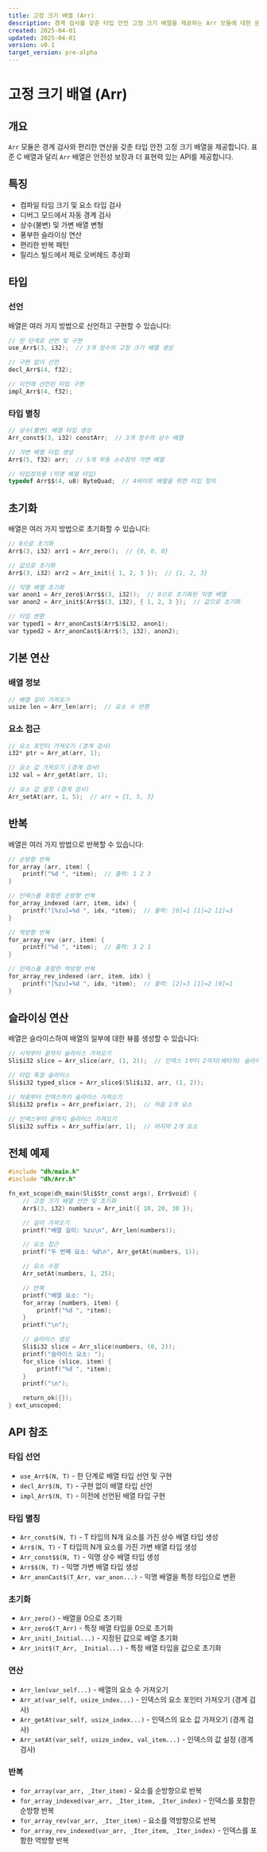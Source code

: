 ```yaml
---
title: 고정 크기 배열 (Arr)
description: 경계 검사를 갖춘 타입 안전 고정 크기 배열을 제공하는 Arr 모듈에 대한 문서
created: 2025-04-01
updated: 2025-04-01
version: v0.1
target_version: pre-alpha
---
```


# 고정 크기 배열 (Arr)

## 개요

`Arr` 모듈은 경계 검사와 편리한 연산을 갖춘 타입 안전 고정 크기 배열을 제공합니다. 표준 C 배열과 달리 `Arr` 배열은 안전성 보장과 더 표현력 있는 API를 제공합니다.

## 특징

- 컴파일 타임 크기 및 요소 타입 검사
- 디버그 모드에서 자동 경계 검사
- 상수(불변) 및 가변 배열 변형
- 풍부한 슬라이싱 연산
- 편리한 반복 패턴
- 릴리스 빌드에서 제로 오버헤드 추상화

## 타입

### 선언

배열은 여러 가지 방법으로 선언하고 구현할 수 있습니다:

```c
// 한 단계로 선언 및 구현
use_Arr$(3, i32);  // 3개 정수의 고정 크기 배열 생성

// 구현 없이 선언
decl_Arr$(4, f32);

// 이전에 선언된 타입 구현
impl_Arr$(4, f32);
```

### 타입 별칭

```c
// 상수(불변) 배열 타입 생성
Arr_const$(3, i32) constArr;  // 3개 정수의 상수 배열

// 가변 배열 타입 생성
Arr$(5, f32) arr;  // 5개 부동 소수점의 가변 배열

// 타입정의용 (익명 배열 타입)
typedef Arr$$(4, u8) ByteQuad;  // 4바이트 배열을 위한 타입 정의
```

## 초기화

배열은 여러 가지 방법으로 초기화할 수 있습니다:

```c
// 0으로 초기화
Arr$(3, i32) arr1 = Arr_zero();  // {0, 0, 0}

// 값으로 초기화
Arr$(3, i32) arr2 = Arr_init({ 1, 2, 3 });  // {1, 2, 3}

// 익명 배열 초기화
var anon1 = Arr_zero$(Arr$$(3, i32));  // 0으로 초기화된 익명 배열
var anon2 = Arr_init$(Arr$$(3, i32), { 1, 2, 3 });  // 값으로 초기화

// 타입 변환
var typed1 = Arr_anonCast$(Arr$3$i32, anon1);
var typed2 = Arr_anonCast$(Arr$(3, i32), anon2);
```

## 기본 연산

### 배열 정보

```c
// 배열 길이 가져오기
usize len = Arr_len(arr);  // 요소 수 반환
```

### 요소 접근

```c
// 요소 포인터 가져오기 (경계 검사)
i32* ptr = Arr_at(arr, 1);

// 요소 값 가져오기 (경계 검사)
i32 val = Arr_getAt(arr, 1);

// 요소 값 설정 (경계 검사)
Arr_setAt(arr, 1, 5);  // arr = {1, 5, 3}
```

## 반복

배열은 여러 가지 방법으로 반복할 수 있습니다:

```c
// 순방향 반복
for_array (arr, item) {
    printf("%d ", *item);  // 출력: 1 2 3
}

// 인덱스를 포함한 순방향 반복
for_array_indexed (arr, item, idx) {
    printf("[%zu]=%d ", idx, *item);  // 출력: [0]=1 [1]=2 [2]=3
}

// 역방향 반복
for_array_rev (arr, item) {
    printf("%d ", *item);  // 출력: 3 2 1
}

// 인덱스를 포함한 역방향 반복
for_array_rev_indexed (arr, item, idx) {
    printf("[%zu]=%d ", idx, *item);  // 출력: [2]=3 [1]=2 [0]=1
}
```

## 슬라이싱 연산

배열은 슬라이스하여 배열의 일부에 대한 뷰를 생성할 수 있습니다:

```c
// 시작부터 끝까지 슬라이스 가져오기
Sli$i32 slice = Arr_slice(arr, (1, 2));  // 인덱스 1부터 2까지(배타적) 슬라이스

// 타입 특정 슬라이스
Sli$i32 typed_slice = Arr_slice$(Sli$i32, arr, (1, 2));

// 처음부터 인덱스까지 슬라이스 가져오기
Sli$i32 prefix = Arr_prefix(arr, 2);  // 처음 2개 요소

// 인덱스부터 끝까지 슬라이스 가져오기
Sli$i32 suffix = Arr_suffix(arr, 1);  // 마지막 2개 요소
```

## 전체 예제

```c
#include "dh/main.h"
#include "dh/Arr.h"

fn_ext_scope(dh_main(Sli$Str_const args), Err$void) {
    // 고정 크기 배열 선언 및 초기화
    Arr$(3, i32) numbers = Arr_init({ 10, 20, 30 });

    // 길이 가져오기
    printf("배열 길이: %zu\n", Arr_len(numbers));

    // 요소 접근
    printf("두 번째 요소: %d\n", Arr_getAt(numbers, 1));

    // 요소 수정
    Arr_setAt(numbers, 1, 25);

    // 반복
    printf("배열 요소: ");
    for_array (numbers, item) {
        printf("%d ", *item);
    }
    printf("\n");

    // 슬라이스 생성
    Sli$i32 slice = Arr_slice(numbers, (0, 2));
    printf("슬라이스 요소: ");
    for_slice (slice, item) {
        printf("%d ", *item);
    }
    printf("\n");

    return_ok({});
} ext_unscoped;
```

## API 참조

### 타입 선언

- `use_Arr$(N, T)` - 한 단계로 배열 타입 선언 및 구현
- `decl_Arr$(N, T)` - 구현 없이 배열 타입 선언
- `impl_Arr$(N, T)` - 이전에 선언된 배열 타입 구현

### 타입 별칭

- `Arr_const$(N, T)` - T 타입의 N개 요소를 가진 상수 배열 타입 생성
- `Arr$(N, T)` - T 타입의 N개 요소를 가진 가변 배열 타입 생성
- `Arr_const$$(N, T)` - 익명 상수 배열 타입 생성
- `Arr$$(N, T)` - 익명 가변 배열 타입 생성
- `Arr_anonCast$(T_Arr, var_anon...)` - 익명 배열을 특정 타입으로 변환

### 초기화

- `Arr_zero()` - 배열을 0으로 초기화
- `Arr_zero$(T_Arr)` - 특정 배열 타입을 0으로 초기화
- `Arr_init(_Initial...)` - 지정된 값으로 배열 초기화
- `Arr_init$(T_Arr, _Initial...)` - 특정 배열 타입을 값으로 초기화

### 연산

- `Arr_len(var_self...)` - 배열의 요소 수 가져오기
- `Arr_at(var_self, usize_index...)` - 인덱스의 요소 포인터 가져오기 (경계 검사)
- `Arr_getAt(var_self, usize_index...)` - 인덱스의 요소 값 가져오기 (경계 검사)
- `Arr_setAt(var_self, usize_index, val_item...)` - 인덱스의 값 설정 (경계 검사)

### 반복

- `for_array(var_arr, _Iter_item)` - 요소를 순방향으로 반복
- `for_array_indexed(var_arr, _Iter_item, _Iter_index)` - 인덱스를 포함한 순방향 반복
- `for_array_rev(var_arr, _Iter_item)` - 요소를 역방향으로 반복
- `for_array_rev_indexed(var_arr, _Iter_item, _Iter_index)` - 인덱스를 포함한 역방향 반복
